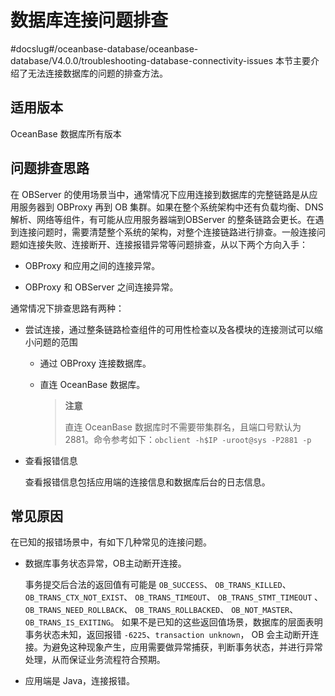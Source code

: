 数据库连接问题排查 
==============================
#docslug#/oceanbase-database/oceanbase-database/V4.0.0/troubleshooting-database-connectivity-issues
本节主要介绍了无法连接数据库的问题的排查方法。

适用版本 
-------------------------

OceanBase 数据库所有版本

问题排查思路 
---------------------------

在 OBServer 的使用场景当中，通常情况下应用连接到数据库的完整链路是从应用服务器到 OBProxy 再到 OB 集群。如果在整个系统架构中还有负载均衡、DNS 解析、网络等组件，有可能从应用服务器端到OBServer 的整条链路会更长。在遇到连接问题时，需要清楚整个系统的架构，对整个连接链路进行排查。一般连接问题如连接失败、连接断开、连接报错异常等问题排查，从以下两个方向入手：

* OBProxy 和应用之间的连接异常。

  

* OBProxy 和 OBServer 之间连接异常。

  




通常情况下排查思路有两种：

* 尝试连接，通过整条链路检查组件的可用性检查以及各模块的连接测试可以缩小问题的范围

  * 通过 OBProxy 连接数据库。

    
  
  * 直连 OceanBase 数据库。

    >**注意**
    >
    >直连 OceanBase 数据库时不需要带集群名，且端口号默认为 2881。命令参考如下：`obclient -h$IP -uroot@sys -P2881 -p`
    

<!-- -->

* 查看报错信息

  查看报错信息包括应用端的连接信息和数据库后台的日志信息。
  




常见原因 
-------------------------

在已知的报错场景中，有如下几种常见的连接问题。

* 数据库事务状态异常，OB主动断开连接。

  事务提交后合法的返回值有可能是 `OB_SUCCESS`、 `OB_TRANS_KILLED`、`OB_TRANS_CTX_NOT_EXIST`、 `OB_TRANS_TIMEOUT`、 `OB_TRANS_STMT_TIMEOUT` 、`OB_TRANS_NEED_ROLLBACK`、 `OB_TRANS_ROLLBACKED`、 `OB_NOT_MASTER`、`OB_TRANS_IS_EXITING`。 如果不是已知的这些返回值场景，数据库的层面表明事务状态未知，返回报错 `-6225`、`transaction unknown`， OB 会主动断开连接。为避免这种现象产生，应用需要做异常捕获，判断事务状态，并进行异常处理，从而保证业务流程符合预期。
  

<!-- -->

* 应用端是 Java，连接报错。


<!-- -->



<!-- -->

